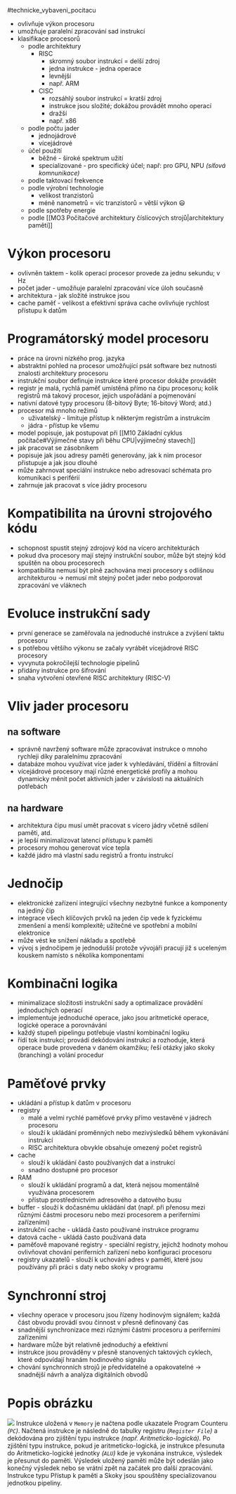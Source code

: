 #technicke_vybaveni_pocitacu 
* ovlivňuje výkon procesoru
* umožňuje paralelní zpracování sad instrukcí
* klasifikace procesorů
	* podle architektury
		* RISC
			* skromný soubor instrukcí = delší zdroj
			* jedna instrukce - jedna operace
			* levnější
			* např. ARM
		* CISC
			* rozsáhlý soubor instrukcí = kratší zdroj
			* instrukce jsou složité; dokážou provádět mnoho operací
			* dražší
			* např. x86
	* podle počtu jader
		* jednojádrové
		* vícejádrové
	* účel použití
		* běžné - široké spektrum užití
		* specializované - pro specifický účel; např: pro GPU, NPU *(síťová komnunikace)*
	* podle taktovací frekvence
	* podle výrobní technologie
		* velikost tranzistorů
		* méně nanometrů = víc tranzistorů = větší výkon 😃
	* podle spotřeby energie
	* podle [[MO3 Počítačové architektury číslicových strojů|architektury paměti]]
# Výkon procesoru
* ovlivněn taktem - kolik operací procesor provede za jednu sekundu; v Hz
* počet jader - umožňuje paralelní zpracování více úloh současně
* architektura - jak složité instrukce jsou
* cache paměť - velikost a efektivní správa cache ovlivňuje rychlost přístupu k datům
# Programátorský model procesoru
* práce na úrovni nízkého prog. jazyka
* abstraktní pohled na procesor umožňující psát software bez nutnosti znalosti architektury procesoru
* instrukční soubor definuje instrukce které procesor dokáže provádět
* registr je malá, rychlá paměť umístěná přímo na čipu procesoru; kolik registrů má takový procesor, jejich uspořádání a pojmenování
* nativní datové typy procesoru (8-bitový Byte; 16-bitový Word; atd.)
* procesor má mnoho režimů
	* uživatelský - limituje přístup k některým registrům a instrukcím
	* jádra - přístup ke všemu
* model popisuje, jak postupovat při [[M10 Základní cyklus počítače#Výjimečné stavy při běhu CPU|výjimečný stavech]]
* jak pracovat se zásobníkem
* popisuje jak jsou adresy paměti generovány, jak k nim procesor přistupuje a jak jsou dlouhé
* může zahrnovat speciální instrukce nebo adresovací schémata pro komunikaci s periférií
* zahrnuje jak pracovat s více jádry procesoru
# Kompatibilita na úrovni strojového kódu
* schopnost spustit stejný zdrojový kód na vícero architekturách
* pokud dva procesory mají stejný instrukční soubor, může být stejný kód spuštěn na obou procesorech
* kompatibilita nemusí být plně zachována mezi procesory s odlišnou architekturou → nemusí mít stejný počet jader nebo podporovat zpracování ve vláknech
# Evoluce instrukční sady
* první generace se zaměřovala na jednoduché instrukce a zvýšení taktu procesoru
* s potřebou většího výkonu se začaly vyrábět vícejádrové RISC procesory
* vyvynuta pokročilejší technologie pipelinů
* přidány instrukce pro šifrování
* snaha vytvoření otevřené RISC architektury (RISC-V)
# Vliv jader procesoru
## na software
* správně navržený software může zpracovávat instrukce o mnoho rychleji díky paralelnímu zpracování
* databáze mohou využívat více jader k vyhledávání, třídění a filtrování
* vícejádrové procesory mají různé energetické profily a mohou dynamicky měnit počet aktivních jader v závislosti na aktuálních potřebách
## na hardware
* architektura čipu musí umět pracovat s vícero jádry včetně sdílení paměti, atd.
* je lepší minimalizovat latenci přístupu k paměti
* procesory mohou generovat více tepla
* každé jádro má vlastní sadu registrů a frontu instrukcí
# Jednočip
* elektronické zařízení integrující všechny nezbytné funkce a komponenty na jediný čip
* integrace všech klíčových prvků na jeden čip vede k fyzickému zmenšení a menší komplexitě; užitečné ve spotřební a mobilní elektronice
* může vést ke snížení nákladu a spotřebě
* vývoj s jednočipem je jednodušší protože vývojáři pracují již s uceleným kouskem namísto s několika komponentami
# Kombinačni logika
* minimalizace složitosti instrukční sady a optimalizace provádění jednoduchých operací
* implementuje jednoduché operace, jako jsou aritmetické operace, logické operace a porovnávání
* každý stupeň pipelingu potřebuje vlastní kombinační logiku
* řídí tok instrukcí; provádí dekódování instrukcí a rozhoduje, která operace bude provedena v daném okamžiku; řeší otázky jako skoky (branching) a volání procedur
# Paměťové prvky
* ukládání a přístup k datům v procesoru
* registry
	* malé a velmi rychlé paměťové prvky přímo vestavěné v jádrech procesoru
	* slouží k ukládání proměnných nebo mezivýsledků během vykonávání instrukcí
	* RISC architektura obvykle obsahuje omezený počet registrů
* cache
	* slouží k ukládání často používaných dat a instrukcí
	* snadno dostupné pro procesor
* RAM
	* slouží k ukládání programů a dat, která nejsou momentálně využívána procesorem
	* přístup prostřednictvím adresového a datového busu
* buffer - slouží k dočasnému ukládání dat (např. při přenosu mezi různými částmi procesoru nebo mezi procesorem a periferními zařízeními)
* instrukční cache - ukládá často používané instrukce programu
* datová cache - ukládá často používaná data
* paměťově mapované registry - speciální registry, jejichž hodnoty mohou ovlivňovat chování periferních zařízení nebo konfiguraci procesoru
* registry ukazatelů - slouží k uchování adres v paměti, které jsou používány při práci s daty nebo skoky v programu
# Synchronní stroj
* všechny operace v procesoru jsou řízeny hodinovým signálem; každá část obvodu provádí svou činnost v přesně definovaný čas
* snadnější synchronizace mezi různými částmi procesoru a periferními zařízeními
* hardware může být relativně jednoduchý a efektivní
* instrukce jsou prováděny v přesně stanovených taktových cyklech, které odpovídají hranám hodinového signálu
* chování synchronních strojů je předvídatelné a opakovatelné → snadnější návrh a analýza digitálních obvodů
# Popis obrázku
![](https://www.alrj.org/images/riscv/Pipeline_summary.png)
Instrukce uložená v `Memory` je načtena podle ukazatele Program Counteru *(`PC`)*. Načtená instrukce je následně do tabulky registru *(`Register File`)* a dekódována pro zjištění typu instrukce *(např. Aritmeticko-logická)*. Po zjištění typu instrukce, pokud je aritmeticko-logická, je instrukce přesunuta do Aritmeticko-logické jednotky *(`ALU`)* kde je vykonána instrukce, výsledek je přesunut do paměti. Výsledek uložený paměti může být odeslán jako konečný výsledek nebo se vrátní zpět na začátek pro další zpracování. Instrukce typu Přístup k paměti a Skoky jsou spouštěny specializovanou jednotkou pipeliny.